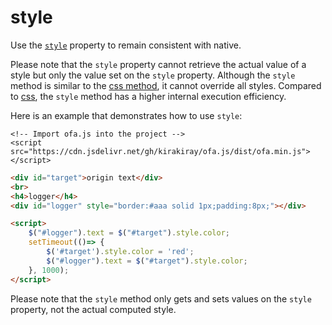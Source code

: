 # style

Use the [`style`](https://developer.mozilla.org/en-US/docs/Web/API/HTMLElement/style) property to remain consistent with native.

Please note that the `style` property cannot retrieve the actual value of a style but only the value set on the `style` property. Although the `style` method is similar to the [css method](./css.md), it cannot override all styles. Compared to [css](./css.md), the `style` method has a higher internal execution efficiency.

Here is an example that demonstrates how to use `style`: 

<html-viewer>

```
<!-- Import ofa.js into the project -->
<script src="https://cdn.jsdelivr.net/gh/kirakiray/ofa.js/dist/ofa.min.js"></script>
```

```html
<div id="target">origin text</div>
<br>
<h4>logger</h4>
<div id="logger" style="border:#aaa solid 1px;padding:8px;"></div>

<script>
    $("#logger").text = $("#target").style.color;
    setTimeout(()=> {
        $('#target').style.color = 'red';
        $("#logger").text = $("#target").style.color;
    }, 1000);
</script>
```

</html-viewer>

Please note that the `style` method only gets and sets values on the `style` property, not the actual computed style.